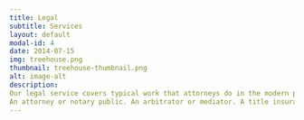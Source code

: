 ```yaml
---
title: Legal
subtitle: Services
layout: default
modal-id: 4
date: 2014-07-15
img: treehouse.png
thumbnail: treehouse-thumbnail.png
alt: image-alt
description: 
Our legal service covers typical work that attorneys do in the modern practice of law and can include services listed below.
An attorney or notary public. An arbitrator or mediator. A title insurance agent. An administrator, conservator, executor, guardian, trustee, receiver, or in any similar court appointed fiduciary capacity. An author of legal research papers, including CLE, where remuneration is less that or equal to $25,000. As a member of a bar association or other legal or attorney related ethics, peer review, accreditation, licensing or similar board, committee or organization.
---
```

